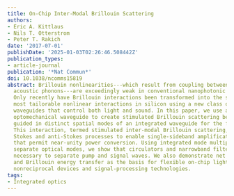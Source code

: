 ```yaml
---
title: On-Chip Inter-Modal Brillouin Scattering
authors:
- Eric A. Kittlaus
- Nils T. Otterstrom
- Peter T. Rakich
date: '2017-07-01'
publishDate: '2025-01-03T02:26:46.508442Z'
publication_types:
- article-journal
publication: '*Nat Commun*'
doi: 10.1038/ncomms15819
abstract: Brillouin nonlinearities---which result from coupling between photons and
  acoustic phonons---are exceedingly weak in conventional nanophotonic silicon waveguides.
  Only recently have Brillouin interactions been transformed into the strongest and
  most tailorable nonlinear interactions in silicon using a new class of optomechanical
  waveguides that control both light and sound. In this paper, we use a multi-mode
  optomechanical waveguide to create stimulated Brillouin scattering between light-fields
  guided in distinct spatial modes of an integrated waveguide for the first time.
  This interaction, termed stimulated inter-modal Brillouin scattering, decouples
  Stokes and anti-Stokes processes to enable single-sideband amplification and dynamics
  that permit near-unity power conversion. Using integrated mode multiplexers to address
  separate optical modes, we show that circulators and narrowband filters are not
  necessary to separate pump and signal waves. We also demonstrate net optical amplification
  and Brillouin energy transfer as the basis for flexible on-chip light sources, amplifiers,
  nonreciprocal devices and signal-processing technologies.
tags:
- Integrated optics
---
```

